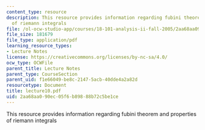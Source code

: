 ```yaml
---
content_type: resource
description: This resource provides information regarding fubini theorem and properties
  of riemann integrals
file: /ol-ocw-studio-app/courses/18-101-analysis-ii-fall-2005/2aa68aa090ec05f6b89888b72c5be1ce_lecture10.pdf
file_size: 181679
file_type: application/pdf
learning_resource_types:
- Lecture Notes
license: https://creativecommons.org/licenses/by-nc-sa/4.0/
ocw_type: OCWFile
parent_title: Lecture Notes
parent_type: CourseSection
parent_uid: f1e66049-be8c-2147-5acb-40dde4a2a82d
resourcetype: Document
title: lecture10.pdf
uid: 2aa68aa0-90ec-05f6-b898-88b72c5be1ce
---
```

This resource provides information regarding fubini theorem and properties of riemann integrals